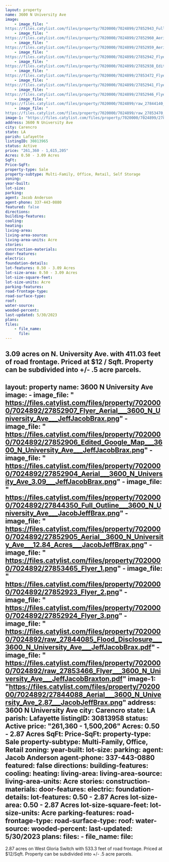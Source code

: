 ```yaml
---
layout: property
name: 3600 N University Ave
image:
    - image_file: "https://files.catylist.com/files/property/7020000/7024899/27852943_Full_Outline___3600_N_University_Ave___JacobJeffBrax.png"
    - image_file: "https://files.catylist.com/files/property/7020000/7024899/27852960_Aerial__3600_N_University_Ave___12.84_Acres___JacobJeffBrax.png"
    - image_file: "https://files.catylist.com/files/property/7020000/7024899/27852959_Aerial___3600_N_University_Ave_2.87___JacobJeffBrax.png"
    - image_file: "https://files.catylist.com/files/property/7020000/7024899/27852942_Flyer_Aerial___3600_N_University_Ave___JeffJacobBrax.png"
    - image_file: "https://files.catylist.com/files/property/7020000/7024899/27852938_Edited_Google_Map___3600_N_University_Ave___JeffJacobBrax.png"
    - image_file: "https://files.catylist.com/files/property/7020000/7024899/27853472_Flyer_1.png"
    - image_file: "https://files.catylist.com/files/property/7020000/7024899/27852941_Flyer_3.png"
    - image_file: "https://files.catylist.com/files/property/7020000/7024899/27852946_Flyer_2.png"
    - image_file: "https://files.catylist.com/files/property/7020000/7024899/raw_27844140_Flood_Disclosure___3600_N_University_Ave___JeffJacobBrax.pdf"
    - image_file: "https://files.catylist.com/files/property/7020000/7024899/raw_27853470_Flyer___3600_N_University_Ave___JeffJacobBraxton.pdf"
image-1: "https://files.catylist.com/files/property/7020000/7024899/27844141_Aerial___3600_N_University_Ave_3.09___JeffJacobBrax.png"
address: 3600 N University Ave
city: Carencro
state: LA
parish: Lafayette
listingID: 30813965
status: Active
price: "261,360 - 1,615,205"
Acres: 0.50 - 3.09 Acres
SqFt:
Price-SqFt:
property-type: Sale
property-subtype: Multi-Family, Office, Retail, Self Storage
zoning:
year-built:
lot-size:
parking:
agent: Jacob Anderson
agent-phone: 337-443-0880
featured: false
directions:
building-features:
cooling:
heating:
living-area:
living-area-source:
living-area-units: Acre
stories:
construction-materials:
door-features:
electric:
foundation-details:
lot-features: 0.50 - 3.09 Acres
lot-size-area: 0.50 - 3.09 Acres
lot-size-square-feet:
lot-size-units: Acre
parking-features:
road-frontage-type:
road-surface-type:
roof:
water-source:
wooded-percent:
last-updated: 5/30/2023
plans:
files:
    - file_name:
      file:
---
```

3.09 acres on N. University Ave. with 411.03 feet of road frontage. Priced at $12 / Sqft. Property can be subdivided into +/- .5 acre parcels.
---
layout: property
name: 3600 N University Ave
image:
    - image_file: "https://files.catylist.com/files/property/7020000/7024892/27852907_Flyer_Aerial___3600_N_University_Ave___JeffJacobBrax.png"
    - image_file: "https://files.catylist.com/files/property/7020000/7024892/27852906_Edited_Google_Map___3600_N_University_Ave___JeffJacobBrax.png"
    - image_file: "https://files.catylist.com/files/property/7020000/7024892/27852904_Aerial___3600_N_University_Ave_3.09___JeffJacobBrax.png"
    - image_file: "https://files.catylist.com/files/property/7020000/7024892/27844350_Full_Outline___3600_N_University_Ave___JacobJeffBrax.png"
    - image_file: "https://files.catylist.com/files/property/7020000/7024892/27852905_Aerial__3600_N_University_Ave___12.84_Acres___JacobJeffBrax.png"
    - image_file: "https://files.catylist.com/files/property/7020000/7024892/27853465_Flyer_1.png"
    - image_file: "https://files.catylist.com/files/property/7020000/7024892/27852923_Flyer_2.png"
    - image_file: "https://files.catylist.com/files/property/7020000/7024892/27852924_Flyer_3.png"
    - image_file: "https://files.catylist.com/files/property/7020000/7024892/raw_27844085_Flood_Disclosure___3600_N_University_Ave___JeffJacobBrax.pdf"
    - image_file: "https://files.catylist.com/files/property/7020000/7024892/raw_27853466_Flyer___3600_N_University_Ave___JeffJacobBraxton.pdf"
image-1: "https://files.catylist.com/files/property/7020000/7024892/27844088_Aerial___3600_N_University_Ave_2.87___JacobJeffBrax.png"
address: 3600 N University Ave
city: Carencro
state: LA
parish: Lafayette
listingID: 30813958
status: Active
price: "261,360 - 1,500,206"
Acres: 0.50 - 2.87 Acres
SqFt:
Price-SqFt:
property-type: Sale
property-subtype: Multi-Family, Office, Retail
zoning:
year-built:
lot-size:
parking:
agent: Jacob Anderson
agent-phone: 337-443-0880
featured: false
directions:
building-features:
cooling:
heating:
living-area:
living-area-source:
living-area-units: Acre
stories:
construction-materials:
door-features:
electric:
foundation-details:
lot-features: 0.50 - 2.87 Acres
lot-size-area: 0.50 - 2.87 Acres
lot-size-square-feet:
lot-size-units: Acre
parking-features:
road-frontage-type:
road-surface-type:
roof:
water-source:
wooded-percent:
last-updated: 5/30/2023
plans:
files:
    - file_name:
      file:
---
2.87 acres on West Gloria Switch with 533.3 feet of road frontage. Priced at $12/Sqft. Property can be subdivided into +/- .5 acre parcels.
